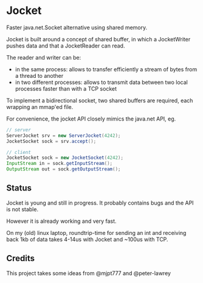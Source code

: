 Jocket
======

Faster java.net.Socket alternative using shared memory.

Jocket is built around a concept of shared buffer, in which a JocketWriter pushes data and that a JocketReader can read.

The reader and writer can be:
 - in the same process: allows to transfer efficiently a stream of bytes from a thread to another
 - in two different processes: allows to transmit data between two local processes faster than with a TCP socket

To implement a bidirectional socket, two shared buffers are required, each wrapping an mmap'ed file.

For convenience, the jocket API closely mimics the java.net API, eg.


```java
// server
ServerJocket srv = new ServerJocket(4242);
JocketSocket sock = srv.accept();

// client
JocketSocket sock = new JocketSocket(4242);
InputStream in = sock.getInputStream();
OutputStream out = sock.getOutputStream();
```

Status
------

Jocket is young and still in progress. It probably contains bugs and the API is not stable.

However it is already working and very fast. 

On my (old) linux laptop, roundtrip-time for sending an int and receiving back 1kb of data takes 4-14us with Jocket and ~100us with TCP.


Credits
-------

This project takes some ideas from @mjpt777 and @peter-lawrey
